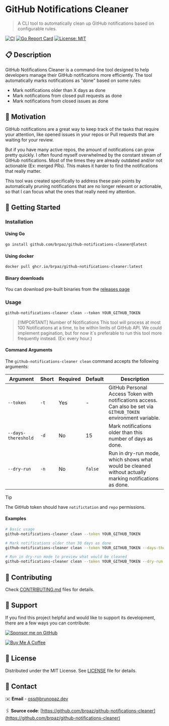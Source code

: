 # GitHub Notifications Cleaner

> A CLI tool to automatically clean up GitHub notifications based on configurable rules.

[![CI](https://img.shields.io/github/actions/workflow/status/brpaz/github-notifications-cleaner/ci.yml?style=for-the-badge)](https://github.com/brpaz/github-notifications-cleaner/actions/workflows/ci.yml)
[![Go Report Card](https://goreportcard.com/badge/github.com/brpaz/github-notifications-cleaner?style=for-the-badge)](https://goreportcard.com/report/github.com/brpaz/github-notifications-cleaner)
[![License: MIT](https://img.shields.io/badge/License-MIT-yellow.svg?style=for-the-badge)](https://opensource.org/licenses/MIT)

## 📋 Description

GitHub Notifications Cleaner is a command-line tool designed to help developers manage their GitHub notifications more efficiently. The tool automatically marks notifications as "done" based on some rules:

- Mark notifications older than X days as done
- Mark notifications from closed pull requests as done
- Mark notifications from closed issues as done

## 🎯 Motivation

GitHub notifications are a great way to keep track of the tasks that require your attention, like opened issues in your repos or Pull requests that are waiting for your review.

But if you have many active repos, the amount of notifications can grow pretty quickly. I often found myself overwhelmed by the constant stream of GitHub notifications. Most of the times they are already outdated and/or not actionable (Ex: merged PRs). This makes it harder to find the notifications that really matter.

This tool was created specifically to address these pain points by automatically pruning notifications that are no longer relevant or actionable, so that I can focus what the ones that really need my attention.


## 🚀 Getting Started

### Installation

#### Using Go

```bash
go install github.com/brpaz/github-notifications-cleaner@latest
```

#### Using docker

```bash
docker pull ghcr.io/brpaz/github-notifications-cleaner:latest
```

#### Binary downloads

You can download pre-built binaries from the [releases page](https://github.com/brpaz/github-notifications-cleaner/releases)

### Usage

```shell
github-notifications-cleaner clean --token YOUR_GITHUB_TOKEN
```

> [!IMPORTANT] Number of Notifications
> This tool will process at most 100 Notifications at a time, to be within limits of GitHub API. We could implement pagination, but for now it´s preferable to run this tool more frequently instead. (Ex: every hour.)

#### Command Arguments

The `github-notifications-cleaner clean` command accepts the following arguments:

| Argument            | Short | Required | Default | Description                                                                                                      |
| ------------------- | ----- | -------- | ------- | ---------------------------------------------------------------------------------------------------------------- |
| `--token`           | `-t`  | Yes      | -       | GitHub Personal Access Token with notifications access. Can also be set via `GITHUB_TOKEN` environment variable. |
| `--days-thereshold` | `-d`  | No       | 15      | Mark notifications older than this number of days as done.                                                       |
| `--dry-run`         | `-n`  | No       | `false` | Run in dry-run mode, which shows what would be cleaned without actually marking notifications as done.           |

> [!TIP]
> The GitHub token should have `notifictation` and `repo` permissions.

#### Examples

```bash
# Basic usage
github-notifications-cleaner clean --token YOUR_GITHUB_TOKEN

# Mark notifications older than 30 days as done
github-notifications-cleaner clean --token YOUR_GITHUB_TOKEN --days-thereshold 30

# Run in dry-run mode to preview what would be cleaned
github-notifications-cleaner clean --token YOUR_GITHUB_TOKEN --dry-run
```

## 🤝 Contributing

Check [CONTRIBUTING.md](CONTRIBUTING.md) files for details.

## 🫶 Support

If you find this project helpful and would like to support its development, there are a few ways you can contribute:

[![Sponsor me on GitHub](https://img.shields.io/badge/Sponsor-%E2%9D%A4-%23db61a2.svg?&logo=github&logoColor=red&&style=for-the-badge&labelColor=white)](https://github.com/sponsors/brpaz)

<a href="https://www.buymeacoffee.com/Z1Bu6asGV" target="_blank"><img src="https://www.buymeacoffee.com/assets/img/custom_images/orange_img.png" alt="Buy Me A Coffee" style="height: auto !important;width: auto !important;" ></a>


## 📃 License

Distributed under the MIT License. See [LICENSE](LICENSE) file for details.

## 📩 Contact

✉️ **Email** - [oss@brunopaz.dev](oss@brunopaz.dev)

🖇️ **Source code**: [https://github.com/brpaz/github-notifications-cleaner](https://github.com/brpaz/github-notifications-cleaner)




